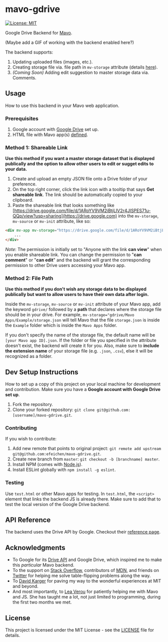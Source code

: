 # mavo-gdrive
[![License: MIT](https://img.shields.io/badge/License-MIT-yellow.svg)](https://opensource.org/licenses/MIT)

Google Drive Backend for [Mavo](https://github.com/mavoweb/mavo).

(Maybe add a GIF of working with the backend enabled here?)

The backend supports:

1. Updating uploaded files (images, etc.).
2. Creating storage file via. file path in `mv-storage` attribute (details [here](https://github.com/efeichen/mavo-gdrive#method-2-file-path)).
3. *(Coming Soon)* Adding edit suggestion to master storage data via. Comments.

## Usage
How to use this backend in your Mavo web application.

### Prerequisites
1. Google account with [Google Drive](https://drive.google.com) set up.
2. HTML file with Mavo app(s) [defined](http://mavo.io/docs/primer#mv-app).

### Method 1: Shareable Link
**Use this method if you want a master storage dataset that is displayed publically and the option to allow other users to edit or sugget edits to your data.**

1. Create and upload an empty JSON file onto a Drive folder of your preference.
2. On the top right corner, click the link icon with a tooltip that says **Get shareable link**. The link should be automatically copied to your clipboard.
3. Paste the shareable link that looks something like [https://drive.google.com/file/d/1ARoYV9VM2iBtjLIV2r4JISPES71u-QQp/view?usp=sharing](https://drive.google.com) into the `mv-storage`, `mv-source` or `mv-init` attribute, like so:

```html
<div mv-app mv-storage="https://drive.google.com/file/d/1ARoYV9VM2iBtjLIV2r4JISPES71u-QQp/view?usp=sharing">
    ...
</div>
```

*Note*: The permission is initially set to "Anyone with the link **can view**" when you enable shareable link. You can change the permission to "**can comment**" or "**can edit**" and the backend will grant the corresponding permission to other Drive users accessing your Mavo app.

### Method 2: File Path
**Use this method if you don't wish any storage data to be displayed publically but want to allow users to have their own data after login.**

Inside the `mv-storage`, `mv-source` or `mv-init` attribute of your Mavo app, add the keyword `gdrive/` followed by a **path** that declares where the storage file should be in your drive. For example, `mv-storage="gdrive/Mavo Apps/Example/storage.json` will tell Mavo that the file `storage.json` is inside the `Example` folder which is inside the `Mavo Apps` folder.

If you don't specify the name of the storage file, the default name will be `[your Mavo app ID].json`. If the folder or file you specified in the attribute doesn't exist, the backend will create it for you. Also, make sure to **include the extension name** of your storage file (e.g. `.json`, `.csv`), else it will be recognized as a folder.

## Dev Setup Instructions
How to set up a copy of this project on your local machine for development and contribution. Make sure you have a **Google account with Google Drive set up**. 

1. Fork the repository.
2. Clone your forked repository: `git clone git@github.com:[username]/mavo-gdrive.git`.

### Contributing
If you wish to contribute:

1. Add new remote that points to original project: `git remote add upstream git@github.com:efeichen/mavo-gdrive.git`.
2. Create new branch from `master`: `git checkout -b [branchname] master`.
3. Install NPM (comes with [Node.js](https://nodejs.org)).
4. Install ESLint globally with `npm install -g eslint`.

### Testing
Use `test.html` or other Mavo apps for testing. In `test.html`, the `<script>` element that links the backend JS is already there. Make sure to add that to test the local version of the Google Drive backend.

## API Reference
The backend uses the Drive API by Google. Checkout their [reference page](https://developers.google.com/drive/api/v3/reference).

## Acknowledgments
* To Google for its [Drive API](https://developers.google.com/drive/) and Google Drive, which inspired me to make this *particular* Mavo backend.
* To the support on [Stack Overflow](https://stackoverflow.com/), contributors of [MDN](https://developer.mozilla.org), and friends on [Twitter](https://twitter.com) for helping me solve table-flipping problems along the way.
* To [David Karger](http://people.csail.mit.edu/karger) for paving my way to the wonderful experiences at MIT and beyond.
* And most importantly, to [Lea Verou](http://lea.verou.me/) for patiently helping me with Mavo and JS. She has taught me a lot, not just limited to programming, during the first two months we met.

## License
This project is licensed under the MIT License - see the [LICENSE](https://github.com/efeichen/mavo-gdrive/blob/master/LICENSE) file for details.